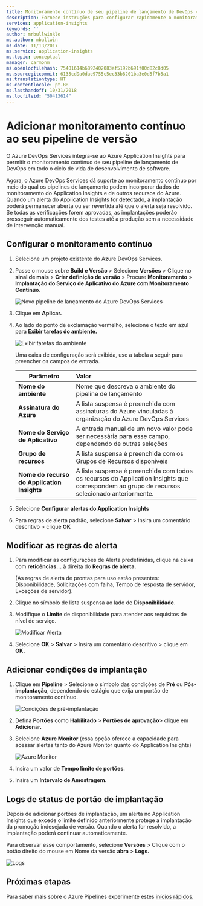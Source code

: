 ```yaml
---
title: Monitoramento contínuo de seu pipeline de lançamento de DevOps com o Azure DevOps e o Azure Application Insights | Microsoft Docs
description: Fornece instruções para configurar rapidamente o monitoramento contínuo com Application Insights
services: application-insights
keywords: ''
author: mrbullwinkle
ms.author: mbullwin
ms.date: 11/13/2017
ms.service: application-insights
ms.topic: conceptual
manager: carmonm
ms.openlocfilehash: 75401614b6892402083af5192b691f00d82c8d05
ms.sourcegitcommit: 6135cd9a0dae9755c5ec33b8201ba3e0d5f7b5a1
ms.translationtype: HT
ms.contentlocale: pt-BR
ms.lasthandoff: 10/31/2018
ms.locfileid: "50413614"
---
```

# <a name="add-continuous-monitoring-to-your-release-pipeline"></a>Adicionar monitoramento contínuo ao seu pipeline de versão

O Azure DevOps Services integra-se ao Azure Application Insights para permitir o monitoramento contínuo de seu pipeline de lançamento de DevOps em todo o ciclo de vida de desenvolvimento de software. 

Agora, o Azure DevOps Services dá suporte ao monitoramento contínuo por meio do qual os pipelines de lançamento podem incorporar dados de monitoramento do Application Insights e de outros recursos do Azure. Quando um alerta do Application Insights for detectado, a implantação poderá permanecer aberta ou ser revertida até que o alerta seja resolvido. Se todas as verificações forem aprovadas, as implantações poderão prosseguir automaticamente dos testes até a produção sem a necessidade de intervenção manual. 

## <a name="configure-continuous-monitoring"></a>Configurar o monitoramento contínuo

1. Selecione um projeto existente do Azure DevOps Services.

2. Passe o mouse sobre **Build e Versão** > Selecione **Versões** > Clique no **sinal de mais** > **Criar definição de versão** > Procure **Monitoramento** > **Implantação do Serviço de Aplicativo do Azure com Monitoramento Contínuo.**

   ![Novo pipeline de lançamento do Azure DevOps Services](media/app-insights-vsts-continuous-monitoring/001.png)

3. Clique em **Aplicar.**

4. Ao lado do ponto de exclamação vermelho, selecione o texto em azul para **Exibir tarefas do ambiente.**

   ![Exibir tarefas do ambiente](media/app-insights-vsts-continuous-monitoring/002.png)

   Uma caixa de configuração será exibida, use a tabela a seguir para preencher os campos de entrada.

    | Parâmetro        | Valor |
   | ------------- |:-----|
   | **Nome do ambiente**      | Nome que descreva o ambiente do pipeline de lançamento |
   | **Assinatura do Azure** | A lista suspensa é preenchida com assinaturas do Azure vinculadas à organização do Azure DevOps Services|
   | **Nome do Serviço de Aplicativo** | A entrada manual de um novo valor pode ser necessária para esse campo, dependendo de outras seleções |
   | **Grupo de recursos**    | A lista suspensa é preenchida com os Grupos de Recursos disponíveis |
   | **Nome do recurso do Application Insights** | A lista suspensa é preenchida com todos os recursos do Application Insights que correspondem ao grupo de recursos selecionado anteriormente.

5. Selecione **Configurar alertas do Application Insights**

6. Para regras de alerta padrão, selecione **Salvar** > Insira um comentário descritivo > clique **OK**

## <a name="modify-alert-rules"></a>Modificar as regras de alerta

1. Para modificar as configurações de Alerta predefinidas, clique na caixa com **reticências...**  à direita do **Regras de alerta.**

   (As regras de alerta de prontas para uso estão presentes: Disponibilidade, Solicitações com falha, Tempo de resposta de servidor, Exceções de servidor).

2. Clique no símbolo de lista suspensa ao lado de **Disponibilidade.**

3. Modifique o **Limite** de disponibilidade para atender aos requisitos de nível de serviço.

   ![Modificar Alerta](media/app-insights-vsts-continuous-monitoring/003.png)

4. Selecione **OK** > **Salvar** > Insira um comentário descritivo > clique em **OK.**

## <a name="add-deployment-conditions"></a>Adicionar condições de implantação

1. Clique em **Pipeline** > Selecione o símbolo das condições de **Pré** ou **Pós-implantação**, dependendo do estágio que exija um portão de monitoramento contínuo.

   ![Condições de pré-implantação](media/app-insights-vsts-continuous-monitoring/004.png)

2. Defina **Portões** como **Habilitado** > **Portões de aprovação**> clique em **Adicionar.**

3. Selecione **Azure Monitor** (essa opção oferece a capacidade para acessar alertas tanto do Azure Monitor quanto do Application Insights)

    ![Azure Monitor](media/app-insights-vsts-continuous-monitoring/005.png)

4. Insira um valor de **Tempo limite de portões**.

5. Insira um **Intervalo de Amostragem.**

## <a name="deployment-gate-status-logs"></a>Logs de status de portão de implantação

Depois de adicionar portões de implantação, um alerta no Application Insights que excede o limite definido anteriormente protege a implantação da promoção indesejada de versão. Quando o alerta for resolvido, a implantação poderá continuar automaticamente.

Para observar esse comportamento, selecione **Versões** > Clique com o botão direito do mouse em Nome da versão **abra** > **Logs.**

![Logs](media/app-insights-vsts-continuous-monitoring/006.png)

## <a name="next-steps"></a>Próximas etapas

Para saber mais sobre o Azure Pipelines experimente estes [inícios rápidos.](https://docs.microsoft.com/azure/devops/pipelines)
